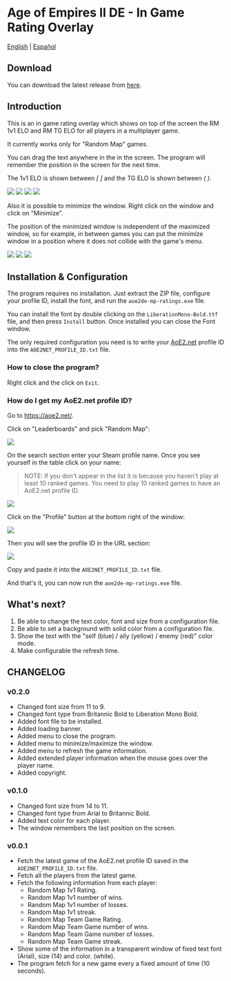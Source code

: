 # Age of Empires II DE - In Game Rating Overlay

[English](./README.md) | [Español](./README.es.md)

## Download

You can download the latest release from [here](https://github.com/Dooque/aoe2-de-in-game-rating-overlay/archive/refs/tags/v0.1.0.zip).

## Introduction

This is an in game rating overlay which shows on top of the screen the RM 1v1 ELO and RM TG ELO for all players in a multiplayer game.

It currently works only for "Random Map" games.

You can drag the text anywhere in the in the screen. The program will remember the position in the screen for the next time.

The 1v1 ELO is shown between *[ ]* and the TG ELO is shown between *( )*.

![](./res/picture1.png)
![](./res/picture2.png)
![](./res/picture3.png)
![](./res/picture4.png)

Also it is possible to minimize the window. Right click on the window and click on "Minimize".

The position of the minimized window is independent of the maximized window, so for example, in between games you can put the minimize window in a position where it does not collide with the game's menu.

![](./res/picture6.png)
![](./res/picture5.png)
![](./res/picture7.png)

## Installation & Configuration

The program requires no installation. Just extract the ZIP file, configure your profile ID, install the font, and run the `aoe2de-mp-ratings.exe` file.

You can install the font by double clicking on the `LiberationMono-Bold.ttf` file, and then press `Install` button. Once installed you can close the Font window.

The only required configuration you need is to write your [AoE2.net](https://aoe2.net) profile ID into the `AOE2NET_PROFILE_ID.txt` file.

### How to close the program?

Right click and the click on `Exit`.

### How do I get my AoE2.net profile ID?

Go to https://aoe2.net/.

Click on "Leaderboards" and pick "Random Map":

![](./res/picture8.png)

On the search section enter your Steam profile name. Once you see yourself in the table click on your name:

> NOTE: If you don't appear in the list it is because you haven't play at least 10 ranked games. You need to play 10 ranked games to have an AoE2.net profile ID.

![](./res/picture9.png)

Click on the "Profile" button at the bottom right of the window:

![](./res/picture10.png)

Then you will see the profile ID in the URL section:

![](./res/picture11.png)

Copy and paste it into the `AOE2NET_PROFILE_ID.txt` file.

And that's it, you can now run the `aoe2de-mp-ratings.exe` file.

## What's next?

1. Be able to change the text color, font and size from a configuration file.
2. Be able to set a background with solid color from a configuration file.
4. Show the text with the "self (blue) / ally (yellow) / enemy (red)" color mode.
5. Make configurable the refresh time.

## CHANGELOG

### v0.2.0

* Changed font size from 11 to 9.
* Changed font type from Britannic Bold to Liberation Mono Bold.
* Added font file to be installed.
* Added loading banner.
* Added menu to close the program.
* Added menu to minimize/maximize the window.
* Added menu to refresh the game information.
* Added extended player information when the mouse goes over the player name.
* Added copyright.

### v0.1.0

* Changed font size from 14 to 11.
* Changed font type from Arial to Britannic Bold.
* Added text color for each player.
* The window remembers the last position on the screen.

### v0.0.1

* Fetch the latest game of the AoE2.net profile ID saved in the `AOE2NET_PROFILE_ID.txt` file.
* Fetch all the players from the latest game.
* Fetch the following information from each player:
  * Random Map 1v1 Rating.
  * Random Map 1v1 number of wins.
  * Random Map 1v1 number of losses.
  * Random Map 1v1 streak.
  * Random Map Team Game Rating.
  * Random Map Team Game number of wins.
  * Random Map Team Game number of losses.
  * Random Map Team Game streak.
* Show some of the information in a transparent window of fixed text font (Arial), size (14) and color. (white).
* The program fetch for a new game every a fixed amount of time (10 seconds).
